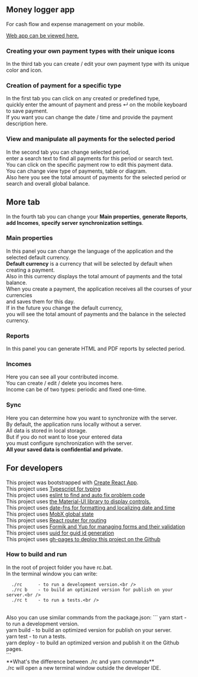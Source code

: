 ## Money logger app

For cash flow and expense management on your mobile.

[Web app can be viewed here.](https://nismaxim82.github.io/money-logger-app/)

### Сreating your own payment types with their unique icons

In the third tab you can create / edit your own payment type with its unique color and icon.

### Creation of payment for a specific type

In the first tab you can click on any created or predefined type,<br />
quickly enter the amount of payment and press ↵ on the mobile keyboard to save payment.<br />
If you want you can change the date / time and provide the payment description here.

### View and manipulate all payments for the selected period

In the second tab you can change selected period,<br />
enter a search text to find all payments for this period or search text.<br />
You can click on the specific payment row to edit this payment data.<br />
You can change view type of payments, table or diagram.<br />
Also here you see the total amount of payments for the selected period or search and overall global balance.

## More tab

In the fourth tab you can change your **Main properties**, **generate Reports**,<br />
**add Incomes**, **specify server synchronization settings**.

### Main properties

In this panel you can change the language of the application and the selected default currency.<br />
**Default currency** is a currency that will be selected by default when creating a payment.<br />
Also in this currency displays the total amount of payments and the total balance.<br />
When you create a payment, the application receives all the courses of your currencies<br />
and saves them for this day.<br />
If in the future you change the default currency,<br />
you will see the total amount of payments and the balance in the selected currency.

### Reports

In this panel you can generate HTML and PDF reports by selected period.

### Incomes

Here you can see all your contributed income.<br />
You can create / edit / delete you incomes here.<br />
Income can be of two types: periodic and fixed one-time.

### Sync

Here you can determine how you want to synchronize with the server.<br />
By default, the application runs locally without a server.<br />
All data is stored in local storage.<br />
But if you do not want to lose your entered data<br />
you must configure synchronization with the server.<br />
**All your saved data is confidential and private.**


## For developers

This project was bootstrapped with [Create React App](https://github.com/facebook/create-react-app).<br />
This project uses [Typescript for typing](https://www.typescriptlang.org/)<br />
This project uses [eslint to find and auto fix problem code](https://eslint.org/)<br />
This project uses [the Material-UI library to display controls.](https://material-ui.com/)<br />
This project uses [date-fns for formatting and localizing date and time](https://date-fns.org/)<br />
This project uses [MobX global state](https://mobx.js.org/README.html)<br />
This project uses [React router for routing](https://reactrouter.com/)<br />
This project uses [Formik and Yup for managing forms and their validation](https://formik.org/)<br />
This project uses [uuid for guid id generation](https://www.npmjs.com/package/uuid)<br />
This project uses [gh-pages to deploy this project on the Github](https://www.npmjs.com/package/gh-pages)

### How to build and run

In the root of project folder you have rc.bat.<br />
In the terminal window you can write:<br />
```
  ./rc      - to run a development version.<br />
  ./rc b    - to build an optimized version for publish on your server.<br />
  ./rc t    - to run a tests.<br />
```
<br />
Also you can use similar commands from the package.json:
```
  yarn start    - to run a development version.<br />
  yarn build    - to build an optimized version for publish on your server.<br />
  yarn test     - to run a tests.<br />
  yarn deploy   - to build an optimized version and publish it on the Github pages.<br />
```
<br />
**What's the difference between ./rc and yarn commands**<br />
./rc will open a new terminal window outside the developer IDE.
